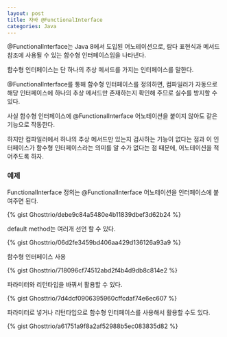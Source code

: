```yaml
---
layout: post
title: 자바 @FunctionalInterface
categories: Java
---
```


@FunctionalInterface는 Java 8에서 도입된 어노테이션으로, 람다 표현식과 메서드 참조에 사용될 수 있는 함수형 인터페이스임을 나타낸다.

함수형 인터페이스는 단 하나의 추상 메서드를 가지는 인터페이스를 말한다.

@FunctionalInterface를 통해 함수형 인터페이스를 정의하면, 컴파일러가 자동으로 해당 인터페이스에 하나의 추상 메서드만 존재하는지 확인해 주므로 실수를 방지할 수 있다.

사실 함수형 인터페이스에 @FunctionalInterface 어노테이션을 붙이지 않아도 같은 기능으로 작동한다. 

하지만 컴파일러에서 하나의 추상 메서드만 있는지 검사하는 기능이 없다는 점과 이 인터페이스가 함수형 인터페이스라는 의미를 알 수가 없다는 점 때문에, 어노테이션을 적어주도록 하자.

### 예제

FunctionalInterface 정의는 @FunctionalInterface 어노테이션을 인터페이스에 붙여주면 된다.

{% gist Ghosttrio/debe9c84a5480e4b11839dbef3d62b24 %}

default method는 여러개 선언 할 수 있다.

{% gist Ghosttrio/06d2fe3459bd406aa429d136126a93a9 %}

함수형 인터페이스 사용

{% gist Ghosttrio/718096cf74512abd2f4b4d9db8c814e2 %}


파라미터와 리턴타입을 바꿔서 활용할 수 있다.

{% gist Ghosttrio/7d4dcf0906395960cffcdaf74e6ec607 %}

파라미터로 넣거나 리턴타입으로 함수형 인터페이스를 사용해서 활용할 수도 있다.

{% gist Ghosttrio/a61751a9f8a2af52988b5ec083835d82 %}